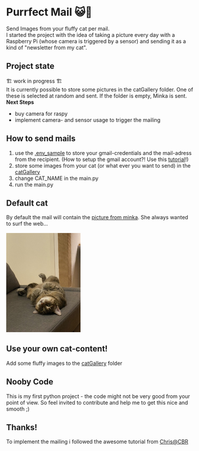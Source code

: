 # Purrfect Mail 😺📧
Send Images from your fluffy cat per mail. <br>
I started the project with the idea of taking a picture every day with a Raspberry Pi (whose camera is triggered by a sensor) and sending it as a kind of "newsletter from my cat".

## Project state
🏗️ work in progress 🏗️ <br>
It is currently possible to store some pictures in the catGallery folder. One of these is selected at random and sent. If the folder is empty, Minka is sent.
**Next Steps**
- buy camera for raspy
- implement camera- and sensor usage to trigger the mailing

## How to send mails
1) use the [.env_sample](.env_sample) to store your gmail-credentials and the mail-adress from the recipient. (How to setup the gmail account?! Use this [tutorial](https://bc-robotics.com/tutorials/sending-email-using-python-raspberry-pi/)!)
2) store some images from your cat (or what ever you want to send) in the [catGallery](/catGallery)
3) change CAT_NAME in the main.py
3) run the main.py

## Default cat
By default the mail will contain the [picture from minka](minka.jpeg). She always wanted to surf the web... <br>
<br>
<img width="200px" src="minka.jpeg">


## Use your own cat-content!
Add some fluffy images to the [catGallery](catGallery) folder

## Nooby Code
This is my first python project - the code might not be very good from your point of view. So feel invited to contribute and help me to get this nice and smooth ;)  

## Thanks!
To implement the mailing i followed the awesome tutorial from [Chris@CBR](https://bc-robotics.com/tutorials/sending-email-attached-photo-using-python-raspberry-pi/)